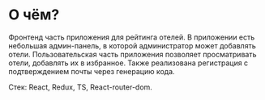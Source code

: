 # О чём?

Фронтенд часть приложения для рейтинга отелей. В приложении есть небольшая админ-панель, в которой администратор может добавлять отели. Пользовательская часть приложения позволяет просматривать отели, добавлять их в избранное. Также реализована регистрация с подтверждением почты через генерацию кода.

Стек: React, Redux, TS, React-router-dom.

